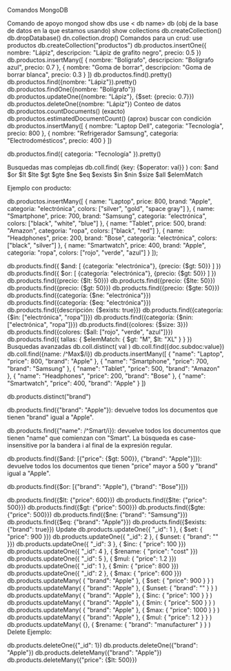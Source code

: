 Comandos MongoDB

Comando de apoyo
mongod
show dbs
use < db name>
db (obj de la base de datos en la que estamos usando)
show collections
db.createCollection()
db.dropDatabase()
dn.collection.drop()
Comandos para un crud:
use productos
db.createCollection("productos")
db.productos.insertOne({ nombre: "Lápiz", descripcion: "Lápiz de grafito negro", precio: 0.5 })
db.productos.insertMany([ { nombre: "Bolígrafo", descripcion: "Bolígrafo azul", precio: 0.7 }, { nombre: "Goma de borrar", descripcion: "Goma de borrar blanca", precio: 0.3 } ])
db.productos.find().pretty()
db.productos.find({nombre: "Lápiz"}).pretty()
db.productos.findOne({nombre: "Bolígrafo"})
db.productos.updateOne({nombre: "Lápiz"}, {$set: {precio: 0.7}})
db.productos.deleteOne({nombre: "Lápiz"})
Conteo de datos
db.productos.countDocuments() (exacto)
db.productos.estimatedDocumentCount() (aprox)
buscar con condición
db.productos.insertMany([ { nombre: "Laptop Dell", categoria: "Tecnología", precio: 800 }, { nombre: "Refrigerador Samsung", categoria: "Electrodomésticos", precio: 400 } ])

db.productos.find({ categoria: "Tecnología" }).pretty()

Busquedas mas complejas
db.coll.find( {key: {$operator: val}} ) con: $and $or $lt $lte $gt $gte $ne $eq $exists $in $nin $size $all $elemMatch

Ejemplo con producto:

db.productos.insertMany([ { name: "Laptop", price: 800, brand: "Apple", categoria: "electrónica", colors: ["silver", "gold", "space gray"] }, { name: "Smartphone", price: 700, brand: "Samsung", categoria: "electrónica", colors: ["black", "white", "blue"] }, { name: "Tablet", price: 500, brand: "Amazon", categoria: "ropa", colors: ["black", "red"] }, { name: "Headphones", price: 200, brand: "Bose", categoria: "electrónica", colors: ["black", "silver"] }, { name: "Smartwatch", price: 400, brand: "Apple", categoria: "ropa", colors: ["rojo", "verde", "azul"] } ]);

db.products.find({ $and: [ {categoría: "electrónica"}, {precio: {$gt: 50}} ] })
db.products.find({ $or: [ {categoría: "electrónica"}, {precio: {$gt: 50}} ] })
db.products.find({precio: {$lt: 50}})
db.products.find({precio: {$lte: 50}})
db.products.find({precio: {$gt: 50}})
db.products.find({precio: {$gte: 50}})
db.products.find({categoría: {$ne: "electrónica"}})
db.products.find({categoría: {$eq: "electrónica"}})
db.products.find({descripción: {$exists: true}})
db.products.find({categoría: {$in: ["electrónica", "ropa"]}})
db.products.find({categoría: {$nin: ["electrónica", "ropa"]}})
db.products.find({colores: {$size: 3}})
db.products.find({colores: {$all: ["rojo", "verde", "azul"]}})
db.products.find({ tallas: { $elemMatch: { $gt: "M", $lt: "XL" } } })
Busquedas avanzadas
db.coll.distinct( val )
db.coll.find({doc.subdoc:value})
db.coll.find({name: /^Max$/i})
db.products.insertMany([
{ "name": "Laptop", "price": 800, "brand": "Apple" },
{ "name": "Smartphone", "price": 700, "brand": "Samsung" },
{ "name": "Tablet", "price": 500, "brand": "Amazon" },
{ "name": "Headphones", "price": 200, "brand": "Bose" },
{ "name": "Smartwatch", "price": 400, "brand": "Apple" } ])

db.products.distinct("brand")

db.products.find({"brand": "Apple"}): devuelve todos los documentos que tienen "brand" igual a "Apple".

db.products.find({"name": /^Smart/i}): devuelve todos los documentos que tienen "name" que comienzan con "Smart". La búsqueda es case-insensitive por la bandera i al final de la expresión regular.

db.products.find({$and: [{"price": {$gt: 500}}, {"brand": "Apple"}]}): devuelve todos los documentos que tienen "price" mayor a 500 y "brand" igual a "Apple".

db.products.find({$or: [{"brand": "Apple"}, {"brand": "Bose"}]})

db.products.find({$lt: {"price": 600}})
db.products.find({$lte: {"price": 500}})
db.products.find({$gt: {"price": 500}})
db.products.find({$gte: {"price": 500}})
db.products.find({$ne: {"brand": "Samsung"}})
db.products.find({$eq: {"brand": "Apple"}})
db.products.find({$exists: {"brand": true}})
Update
db.products.updateOne({ "_id": 1 }, { $set: { "price": 900 }})
db.products.updateOne({ "_id": 2 }, { $unset: { "brand": "" }})
db.products.updateOne({ "_id": 3 }, { $inc: { "price": 100 }})
db.products.updateOne({ "_id": 4 }, { $rename: { "price": "cost" }})
db.products.updateOne({ "_id": 5 }, { $mul: { "price": 1.2 }})
db.products.updateOne({ "_id": 1 }, { $min: { "price": 800 }})
db.products.updateOne({ "_id": 2 }, { $max: { "price": 600 }})
db.products.updateMany( { "brand": "Apple" }, { $set: { "price": 900 } } )
db.products.updateMany( { "brand": "Apple" }, { $unset: { "brand": "" } } )
db.products.updateMany( { "brand": "Apple" }, { $inc: { "price": 100 } } )
db.products.updateMany( { "brand": "Apple" }, { $min: { "price": 500 } } )
db.products.updateMany( { "brand": "Apple" }, { $max: { "price": 1000 } } )
db.products.updateMany( { "brand": "Apple" }, { $mul: { "price": 1.2 } } )
db.products.updateMany( {}, { $rename: { "brand": "manufacturer" } } )
Delete
Ejemplo:

db.products.deleteOne({"_id": 1})
db.products.deleteOne({"brand": "Apple"})
db.products.deleteMany({"brand": "Apple"})
db.products.deleteMany({"price": {$lt: 500}})